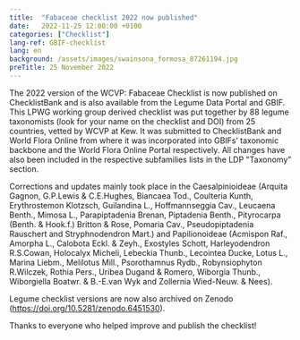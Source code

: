 ```yaml
---
title:  "Fabaceae checklist 2022 now published"
date:   2022-11-25 12:00:00 +0100
categories: ["Checklist"]
lang-ref: GBIF-checklist
lang: en
background: /assets/images/swainsona_formosa_87261194.jpg
preTitle: 25 November 2022
---
```


The 2022 version of the WCVP: Fabaceae Checklist is now published on ChecklistBank and is also available from the Legume Data Portal and GBIF. This LPWG working group derived checklist was put together by 88 legume taxonomists (look for your name on the checklist and DOI) from 25 countries, vetted by WCVP at Kew. It was submitted to ChecklistBank and World Flora Online from where it was incorporated into GBIFs’ taxonomic backbone and the World Flora Online Portal respectively.
All changes have also been included in the respective subfamilies lists in the LDP "Taxonomy" section.

Corrections and updates mainly took place in the Caesalpinioideae (Arquita Gagnon, G.P.Lewis & C.E.Hughes, Biancaea Tod., Coulteria Kunth, Erythrostemon Klotzsch, Guilandina L., Hoffmannseggia Cav., Leucaena Benth., Mimosa L., Parapiptadenia Brenan, Piptadenia Benth., Pityrocarpa (Benth. & Hook.f.) Britton & Rose, Pomaria Cav., Pseudopiptadenia Rauschert and Stryphnodendron Mart.) and Papilionoideae (Acmispon Raf., Amorpha L., Calobota Eckl. & Zeyh., Exostyles Schott, Harleyodendron R.S.Cowan, Holocalyx Micheli, Lebeckia Thunb., Lecointea Ducke, Lotus L., Marina Liebm., Melilotus Mill., Psorothamnus Rydb., Robynsiophyton R.Wilczek, Rothia Pers., Uribea Dugand & Romero, Wiborgia Thunb., Wiborgiella Boatwr. & B.-E.van Wyk and Zollernia Wied-Neuw. & Nees).

Legume checklist versions are now also archived on Zenodo (https://doi.org/10.5281/zenodo.6451530).

Thanks to everyone who helped improve and publish the checklist!